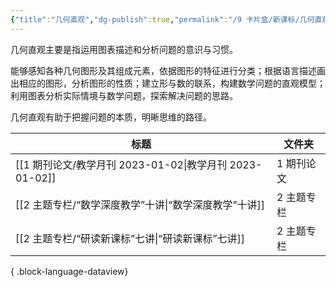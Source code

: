 ```yaml
---
{"title":"几何直观","dg-publish":true,"permalink":"/9 卡片盒/新课标/几何直观/","dgPassFrontmatter":true,"noteIcon":""}
---
```



几何直观主要是指运用图表描述和分析问题的意识与习惯。

能够感知各种几何图形及其组成元素，依据图形的特征进行分类；根据语言描述画出相应的图形，分析图形的性质；建立形与数的联系，构建数学问题的直观模型；利用图表分析实际情境与数学问题，探索解决问题的思路。

几何直观有助于把握问题的本质，明晰思维的路径。

| 标题                                             | 文件夹    |
| ---------------------------------------------- | ------ |
| [[1 期刊论文/教学月刊 2023-01-02\|教学月刊 2023-01-02]] | 1 期刊论文 |
| [[2 主题专栏/“数学深度教学”十讲\|“数学深度教学”十讲]]           | 2 主题专栏 |
| [[2 主题专栏/“研读新课标”七讲\|“研读新课标”七讲]]             | 2 主题专栏 |

{ .block-language-dataview}